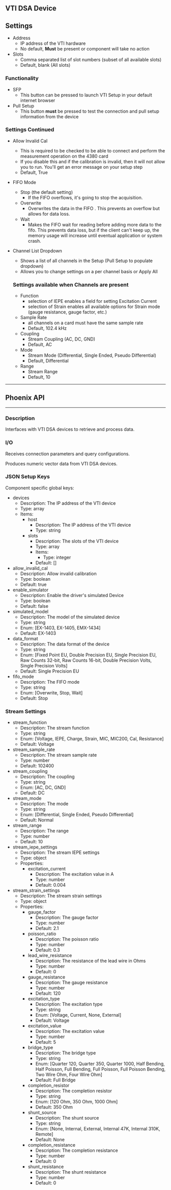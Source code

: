## VTI DSA Device

## Settings

* Address
  * IP address of the VTI hardware
  * No default, **Must** be present or component will take no action
* Slots
  * Comma separated list of slot numbers (subset of all available slots)
  * Default, blank (All slots)

### Functionality

* SFP
  * This button can be pressed to launch VTI Setup in your default internet browser
* Pull Setup
  * This button **must** be pressed to test the connection and pull setup information from the device

### Settings Continued

* Allow Invalid Cal
  * This is required to be checked to be able to connect and perform the measurement operation on the 4380 card
  * If you disable this and if the calibration is invalid, then it will not allow you to run. You'll get an error message on your setup step
  * Default, True
* FIFO Mode
  * Stop (the default setting)
    * If the FIFO overflows, it's going to stop the acquisition.
  * Overwrite
    * Overwrites the data in the FIFO . This prevents an overflow but allows for data loss.
  * Wait
    * Makes the FIFO wait for reading before adding more data to the fifo. This prevents data loss, but if the client can't keep up, the memory usage will increase until eventual application or system crash.
*   Channel List Dropdown

    * Shows a list of all channels in the Setup (Pull Setup to populate dropdown)
    * Allows you to change settings on a per channel basis or Apply All

    ### Settings available when Channels are present

    * Function
      * selection of IEPE enables a field for setting Excitation Current
      * selection of Strain enables all available options for Strain mode (gauge resistance, gauge factor, etc.)
    * Sample Rate
      * all channels on a card must have the same sample rate
      * Default, 102.4 kHz
    * Coupling
      * Stream Coupling (AC, DC, GND)
      * Default, AC
    * Mode
      * Stream Mode (Differential, Single Ended, Pseudo Differential)
      * Default, Differential
    * Range
      * Stream Range
      * Default, 10

***

## Phoenix API

***

### Description

Interfaces with VTI DSA devices to retrieve and process data.

### I/O

Receives connection parameters and query configurations.

Produces numeric vector data from VTI DSA devices.

### JSON Setup Keys

Component specific global keys:

* devices
  * Description: The IP address of the VTI device
  * Type: array
  * Items:
    * host
      * Description: The IP address of the VTI device
      * Type: string
    * slots
      * Description: The slots of the VTI device
      * Type: array
      * Items:
        * Type: integer
      * Default: \[]
* allow\_invalid\_cal
  * Description: Allow invalid calibration
  * Type: boolean
  * Default: true
* enable\_simulator
  * Description: Enable the driver's simulated Device
  * Type: boolean
  * Default: false
* simulated\_model
  * Description: The model of the simulated device
  * Type: string
  * Enum: \[EX-1403, EX-1405, EMX-1434]
  * Default: EX-1403
* data\_format
  * Description: The data format of the device
  * Type: string
  * Enum: \[Fixed Point EU, Double Precision EU, Single Precision EU, Raw Counts 32-bit, Raw Counts 16-bit, Double Precision Volts, Single Precision Volts]
  * Default: Single Precision EU
* fifo\_mode
  * Description: The FIFO mode
  * Type: string
  * Enum: \[Overwrite, Stop, Wait]
  * Default: Stop

### Stream Settings

* stream\_function
  * Description: The stream function
  * Type: string
  * Enum: \[Voltage, IEPE, Charge, Strain, MIC, MIC200, Cal, Resistance]
  * Default: Voltage
* stream\_sample\_rate
  * Description: The stream sample rate
  * Type: number
  * Default: 102400
* stream\_coupling
  * Description: The coupling
  * Type: string
  * Enum: \[AC, DC, GND]
  * Default: DC
* stream\_mode
  * Description: The mode
  * Type: string
  * Enum: \[Differential, Single Ended, Pseudo Differential]
  * Default: Normal
* stream\_range
  * Description: The range
  * Type: number
  * Default: 10
* stream\_iepe\_settings
  * Description: The stream IEPE settings
  * Type: object
  * Properties:
    * excitation\_current
      * Description: The excitation value in A
      * Type: number
      * Default: 0.004
* stream\_strain\_settings
  * Description: The stream strain settings
  * Type: object
  * Properties:
    * gauge\_factor
      * Description: The gauge factor
      * Type: number
      * Default: 2.1
    * poisson\_ratio
      * Description: The poisson ratio
      * Type: number
      * Default: 0.3
    * lead\_wire\_resistance
      * Description: The resistance of the lead wire in Ohms
      * Type: number
      * Default: 0
    * gauge\_resistance
      * Description: The gauge resistance
      * Type: number
      * Default: 120
    * excitation\_type
      * Description: The excitation type
      * Type: string
      * Enum: \[Voltage, Current, None, External]
      * Default: Voltage
    * excitation\_value
      * Description: The excitation value
      * Type: number
      * Default: 5
    * bridge\_type
      * Description: The bridge type
      * Type: string
      * Enum: \[Quarter 120, Quarter 350, Quarter 1000, Half Bending, Half Poisson, Full Bending, Full Poisson, Full Poisson Bending, Two Wire Ohm, Four Wire Ohm]
      * Default: Full Bridge
    * completion\_resistor
      * Description: The completion resistor
      * Type: string
      * Enum: \[120 Ohm, 350 Ohm, 1000 Ohm]
      * Default: 350 Ohm
    * shunt\_source
      * Description: The shunt source
      * Type: string
      * Enum: \[None, Internal, External, Internal 47K, Internal 310K, Remote]
      * Default: None
    * completion\_resistance
      * Description: The completion resistance
      * Type: number
      * Default: 0
    * shunt\_resistance
      * Description: The shunt resistance
      * Type: number
      * Default: 0
